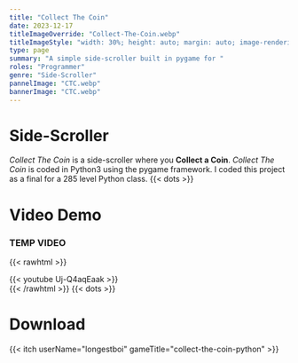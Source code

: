 ```yaml
---
title: "Collect The Coin"
date: 2023-12-17
titleImageOverride: "Collect-The-Coin.webp"
titleImageStyle: "width: 30%; height: auto; margin: auto; image-rendering: crisp-edges;"
type: page
summary: "A simple side-scroller built in pygame for "
roles: "Programmer"
genre: "Side-Scroller"
pannelImage: "CTC.webp"
bannerImage: "CTC.webp"
---
```


# Side-Scroller

_Collect The Coin_ is a side-scroller where you **Collect a Coin**. _Collect The Coin_ is coded in Python3 using the pygame framework. I coded this project as a final for a 285 level Python class.
{{< dots >}}

# Video Demo

### TEMP VIDEO
{{< rawhtml >}}<div style="margin-bottom: var(--gen-bottom-padding);">{{< youtube Uj-Q4aqEaak >}}</div>{{< /rawhtml >}}
{{< dots >}}


# Download
{{< itch userName="longestboi" gameTitle="collect-the-coin-python" >}}
